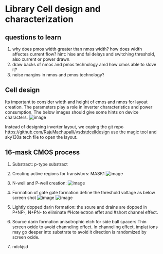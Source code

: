 # Library Cell design and characterization
## questions to learn
1. why does pmos width greater than nmos width? how does width affectes current flow? hint: hise and fal delays and switching threshold, also current or power drawn.
2. draw backs of nmos and pmos technology amd how cmos able to slove it?
3. noise margins in nmos and pmos technology?

## Cell design
Its important to consider width and height of cmos and nmos for layout creation. The parameters play a role in inverter characteristics and power consumption. The below images should give some hints on device characters.
![image](https://github.com/RajuMachupalli/openlane_test/assets/52839597/2cb4ef9c-bdcc-48b0-a712-f9ec8f885823)

Instead of designing inverter layout, we coping the git repo https://github.com/RajuMachupalli/vsdstdcelldesign use the magic tool and sky130a tech file to open the layout.

## 16-mask CMOS process

1. Substract: p-type substract
2. Creating active regions for transistors: MASK1
![image](https://github.com/RajuMachupalli/openlane_test/assets/52839597/b7746d88-204c-4a93-8d1c-81883f45418b)

3. N-well and P-well creation:
![image](https://github.com/RajuMachupalli/openlane_test/assets/52839597/dd7289fa-6818-4973-bec3-3c5c37183a11)

4. Formation of gate
gate formation define the threshold voltage as below screen shot
![image](https://github.com/RajuMachupalli/openlane_test/assets/52839597/7e3b74a1-c04b-4e62-a202-98d047463cd2)
![image](https://github.com/RajuMachupalli/openlane_test/assets/52839597/e982c73e-0b55-4619-aed3-dffb038bc27c)



5. Lightly dopped darin formation:
the soure and drains are dopped in P+NP-, N+PN- to eliminate #Hotelectron effet and #short channel effect.



6. Source darin formation
anisotrophic etch for side ball spacers
Thin screen oxide to avoid channeling effect. In channeling effect, implat ions may go deeper into substrate to avoid it direction is randomized by screen oxide. 

7. ndckjsd

